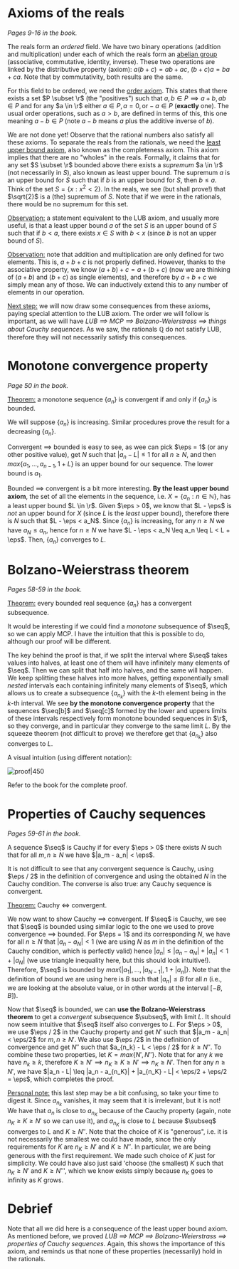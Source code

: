 $\newcommand{\r}{\mathbb{R}}$ $\newcommand{\eps}{\varepsilon}$ $\newcommand\seq[1][a]{\{#1_n\}}$ $\newcommand\subseq[1][a]{\{#1_{n_k}\}}$
# Axioms of the reals

*Pages 9-16 in the book.*

The reals form an *ordered* field. We have two binary operations (addition and multiplication) under each of which the reals form an <u>abelian group</u> (associative, commutative, identity, inverse). These two operations are linked by the distributive property (axiom): $a(b+c)=ab+ac$, $(b+c)a = ba + ca$. Note that by commutativity, both results are the same.

For this field to be ordered, we need the <u>order axiom</u>. This states that there exists a set $P \subset \r$ (the "positives") such that $a,b \in P \implies a+b, ab \in P$ and for any $a \in \r$ either $a \in P, a = 0, \text{or} -a \in P$ (**exactly** one). The usual order operations, such as $a > b$, are defined in terms of this, this one meaning $a - b \in P$ (note $a-b$ means $a$ plus the additive inverse of $b$).

We are not done yet! Observe that the rational numbers also satisfy all these axioms. To separate the reals from the rationals, we need the <u>least upper bound axiom</u>, also known as the completeness axiom. This axiom implies that there are no "wholes" in the reals. Formally, it claims that for any set $S \subset \r$ bounded above there exists a *supremum* $a \in \r$ (not necessarily in $S$), also known as least upper bound. The supremum $a$ is an upper bound for $S$ such that if $b$ is an upper bound for $S$, then $b \leq a$. Think of the set $S = \{x: x^2 < 2\}$. In the reals, we see (but shall prove!) that $\sqrt{2}$ is a (the) supremum of $S$. Note that if we were in the rationals, there would be no supremum for this set.

<u>Observation:</u> a statement equivalent to the LUB axiom, and usually more useful, is that a least upper bound $a$ of the set $S$ is an upper bound of $S$ such that if $b < a$, there exists $x \in S$ with $b < x$ (since $b$ is not an upper bound of $S$).

<u>Observation:</u> note that addition and multiplication are only defined for two elements. This is, $a+b+c$ is not properly defined. However, thanks to the associative property, we know $(a+b)+c = a+(b+c)$ (now we are thinking of $(a+b)$ and $(b+c)$ as single elements), and therefore by $a+b+c$ we simply mean any of those. We can inductively extend this to any number of elements in our operation.

<u>Next step:</u> we will now draw some consequences from these axioms, paying special attention to the LUB axiom. The order we will follow is important, as we will have *LUB $\implies$ MCP $\implies$ Bolzano-Weierstrass $\implies$ things about Cauchy sequences*. As we saw, the rationals $\mathbb{Q}$ do not satisfy LUB, therefore they will not necessarily satisfy this consequences.

# Monotone convergence property

*Page 50 in the book.*

<u>Theorem:</u> a monotone sequence $\{a_n\}$ is convergent if and only if $\{a_n\}$ is bounded.

We will suppose $\{a_n\}$ is increasing. Similar procedures prove the result for a decreasing $\{a_n\}$.

Convergent $\implies$ bounded is easy to see, as wee can pick $\eps = 1$ (or any other positive value), get $N$ such that $|a_n - L| \leq 1$ for all $n \geq N$, and then $max\{a_1,\ldots,a_{n-1},1+L\}$ is an upper bound for our sequence. The lower bound is $a_1$.

Bounded $\implies$ convergent is a bit more interesting. **By the least upper bound axiom**, the set of all the elements in the sequence, i.e. $X = \{a_n : n \in \mathbb{N}\}$, has a least upper bound $L \in \r$. Given $\eps > 0$, we know that $L - \eps$ is *not* an upper bound for $X$ (since $L$ is the *least* upper bound), therefore there is $N$ such that $L - \eps < a_N$. Since $\{a_n\}$ is increasing, for any $n \geq N$ we have $a_N \leq a_n$, hence for $n \geq N$ we have $L - \eps < a_N \leq a_n \leq L < L + \eps$. Then, $\{a_n\}$ converges to $L$.

# Bolzano-Weierstrass theorem

*Pages 58-59 in the book.*

<u>Theorem:</u> every bounded real sequence $\{a_n\}$ has a convergent subsequence.

It would be interesting if we could find a *monotone* subsequence of $\seq$, so we can apply MCP. I have the intuition that this is possible to do, although our proof will be different.

The key behind the proof is that, if we split the interval where $\seq$ takes values into halves, at least one of them will have infinitely many elements of $\seq$. Then we can split that half into halves, and the same will happen. We keep splitting these halves into more halves, getting exponentially small *nested* intervals each containing infinitely many elements of $\seq$, which allows us to create a subsequence $\{a_{n_k}\}$ with the $k$-th element being in the $k$-th interval. We see **by the monotone convergence property** that the sequences $\seq[b]$ and $\seq[c]$ formed by the lower and uppers limits of these intervals respectively form monotone bounded sequences in $\r$, so they converge, and in particular they converge to the same limit $L$. By the squeeze theorem (not difficult to prove) we therefore get that $\{a_{n_k}\}$ also converges to $L$.

A visual intuition (using different notation):

![proof|450](https://upload.wikimedia.org/wikipedia/commons/thumb/7/7a/Bolzano%E2%80%93Weierstrass_theorem_-_step_7.svg/1200px-Bolzano%E2%80%93Weierstrass_theorem_-_step_7.svg.png)

Refer to the book for the complete proof.

# Properties of Cauchy sequences

*Pages 59-61 in the book.*

A sequence $\seq$ is Cauchy if for every $\eps > 0$ there exists $N$ such that for all $m,n \geq N$ we have $|a_m - a_n| < \eps$.

It is not difficult to see that any convergent sequence is Cauchy, using $\eps / 2$ in the definition of convergence and using the obtained $N$ in the Cauchy condition. The converse is also true: any Cauchy sequence is convergent.

<u>Theorem:</u> Cauchy $\iff$ convergent.

We now want to show Cauchy $\implies$ convergent. If $\seq$ is Cauchy, we see that $\seq$ is bounded using similar logic to the one we used to prove convergence $\implies$  bounded. For $\eps = 1$ and its corresponding $N$, we have for all $n \geq N$ that $|a_n - a_N| < 1$ (we are using $N$ as $m$ in the definition of the Cauchy condition, which is perfectly valid) hence $|a_n| \leq |a_n - a_N| + |a_n| < 1 + |a_N|$ (we use triangle inequality here, but this should look intuitive!). Therefore, $\seq$ is bounded by $max\{|a_1|, \ldots, |a_{N-1}|, 1 + |a_n|\}$. Note that the definition of bound we are using here is $B$ such that $|a_n| \leq B$ for all $n$ (i.e., we are looking at the absolute value, or in other words at the interval $[-B,B]$).

Now that $\seq$ is bounded, we can **use the Bolzano-Weierstrass theorem** to get a *convergent* subsequence $\subseq$, with limit $L$. It should now seem intuitive that $\seq$ itself also converges to $L$. For $\eps > 0$, we use $\eps / 2$ in the Cauchy property and get $N'$ such that $|a_m - a_n| < \eps/2$ for $m,n \geq N'$. We also use $\eps /2$ in the definition of convergence and get $N''$ such that $a_{n_k} - L < \eps / 2$ for $k \geq N''$. To combine these two properties, let $K = max\{N',N''\}$. Note that for any $k$ we have $n_k \geq k$, therefore $K \geq N' \implies n_K \geq K \geq N' \implies n_K \geq N'$. Then for any $n \geq N'$, we have $|a_n - L| \leq |a_n - a_{n_K}| + |a_{n_K} - L| < \eps/2 + \eps/2 = \eps$, which completes the proof.

<u>Personal note:</u> this last step may be a bit confusing, so take your time to digest it. Since $a_{n_k}$ vanishes, it may seem that it is irrelevant, but it is not! We have that $a_n$ is close to $a_{n_K}$ because of the Cauchy property (again, note $n_K \geq K \geq N'$ so we can use it), and $a_{n_K}$ is close to $L$ because $\subseq$ converges to $L$ and $K \geq N''$. Note that the choice of $K$ is "generous", i.e. it is not necessarily the smallest we could have made, since the only requirements for $K$ are $n_K \geq N'$ and $K \geq N''$. In particular, we are being generous with the first requirement. We made such choice of $K$ just for simplicity. We could have also just said 'choose (the smallest) $K$ such that $n_K \geq N'$ and $K \geq N''$', which we know exists simply because $n_K$ goes to infinity as $K$ grows.

# Debrief

Note that all we did here is a consequence of the least upper bound axiom. As mentioned before, we proved *LUB $\implies$ MCP $\implies$ Bolzano-Weierstrass $\implies$ properties of Cauchy sequences*. Again, this shows the importance of this axiom, and reminds us that none of these properties (necessarily) hold in the rationals.
